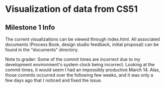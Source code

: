 # Visualization of data from CS51

## Milestone 1 Info

The current visualizations can be viewed through index.html. All associated documents
(Process Book, design studio feedback, initial proposal) can be found in the
"documents" directory.

Note to grader: Some of the commit times are incorrect due to my development
environment's system clock being incorrect. Looking at the commit times,
it would seem I had an impossibly productive March 14. Alas, those commits
occurred over the following few weeks, and it was only a few days ago that
I noticed and fixed the issue.
